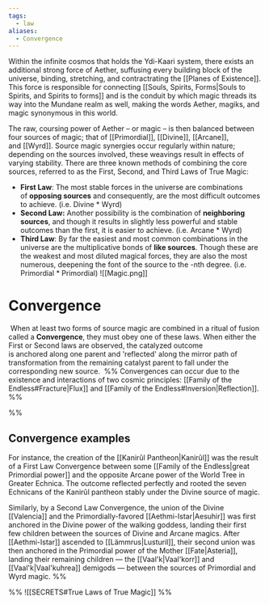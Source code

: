 ```yaml
---
tags:
  - law
aliases:
  - Convergence
---
```

Within the infinite cosmos that holds the Ydi-Kaari system, there exists an additional strong force of Aether, suffusing every building block of the universe, binding, stretching, and contractrating the [[Planes of Existence]]. This force is responsible for connecting [[Souls, Spirits, Forms|Souls to Spirits, and Spirits to forms]] and is the conduit by which magic threads its way into the Mundane realm as well, making the words Aether, magiks, and magic synonymous in this world.

The raw, coursing power of Aether – or magic – is then balanced between four sources of magic; that of [[Primordial]], [[Divine]], [[Arcane]], and [[Wyrd]]. 
Source magic synergies occur regularly within nature; depending on the sources involved, these weavings result in effects of varying stability.
There are three known methods of combining the core sources, referred to as the First, Second, and Third Laws of True Magic:

- **First Law**: The most stable forces in the universe are combinations of **opposing sources** and consequently, are the most difficult outcomes to achieve. (i.e. Divine * Wyrd)
- **Second Law:** Another possibility is the combination of **neighboring sources**, and though it results in slightly less powerful and stable outcomes than the first, it is easier to achieve. (i.e. Arcane * Wyrd)
- **Third Law**: By far the easiest and most common combinations in the universe are the multiplicative bonds of **like sources**. Though these are the weakest and most diluted magical forces, they are also the most numerous, deepening the font of the source to the -nth degree. (i.e. Primordial * Primordial)
![[Magic.png]]

# Convergence
 When at least two forms of source magic are combined in a ritual of fusion called a **Convergence**, they must obey one of these laws. When either the First or Second laws are observed, the catalyzed outcome is anchored along one parent and 'reflected' along the mirror path of transformation from the remaining catalyst parent to fall under the corresponding new source.
 %% Convergences can occur due to the existence and interactions of two cosmic principles: [[Family of the Endless#Fracture|Flux]] and [[Family of the Endless#Inversion|Reflection]]. %%

%% 
## Convergence examples 
For instance, the creation of the [[Kanirûl Pantheon|Kanirûl]] was the result of a First Law Convergence between some [[Family of the Endless|great Primordial power]] and the opposite Arcane power of the World Tree in Greater Echnica. The outcome reflected perfectly and rooted the seven Echnicans of the Kanirûl pantheon stably under the Divine source of magic.

Similarly, by a Second Law Convergence, the union of the Divine [[Valencia]] and the Primordially-favored [[Aethmi-Istar|Aesuhir]] was first anchored in the Divine power of the walking goddess, landing their first few children between the sources of Divine and Arcane magics. After [[Aethmi-Istar]] ascended to [[Lämmrus|Lusturil]], their second union was then anchored in the Primordial power of the Mother [[Fate|Asteria]], landing their remaining children — the [[Vaal'k|Vaal'korr]] and [[Vaal'k|Vaal'kuhrea]] demigods — between the sources of Primordial and Wyrd magic.
%%

%% 
![[SECRETS#True Laws of True Magic]] %%
